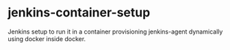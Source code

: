 # jenkins-container-setup

Jenkins setup to run it in a container provisioning jenkins-agent dynamically using docker inside docker.
